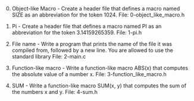 0. Object-like Macro - Create a header file that defines a macro named SIZE as an abbreviation for the token 1024.
File: 0-object_like_macro.h

1. Pi - Create a header file that defines a macro named PI as an abbreviation for the token 3.14159265359.
File: 1-pi.h

2. File name - Write a program that prints the name of the file it was compiled from, followed by a new line.
You are allowed to use the standard library
File: 2-main.c

3. Function-like macro - Write a function-like macro ABS(x) that computes the absolute value of a number x.
File: 3-function_like_macro.h

4. SUM - Write a function-like macro SUM(x, y) that computes the sum of the numbers x and y.
File: 4-sum.h
